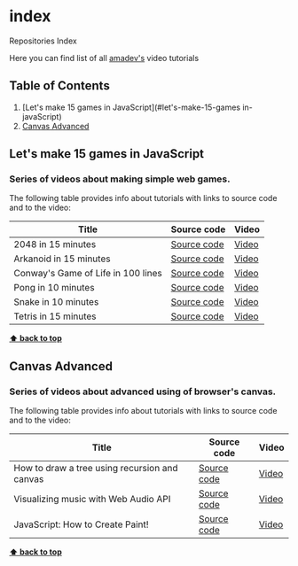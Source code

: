 # index
Repositories Index

Here you can find list of all [amadev's](https://www.youtube.com/channel/UCCJrX72dtaiFq1Dh3tjfE2g/videos) video tutorials

## Table of Contents

1. [Let's make 15 games in JavaScript](#let's-make-15-games in-javaScript)
1. [Canvas Advanced](#canvas-advanced)

## Let's make 15 games in JavaScript

### Series of videos about making simple web games.
The following table provides info about tutorials with links to source code and to the video:

Title|Source code|Video
--|--|--
2048 in 15 minutes|[Source code](https://github.com/amadevBox/2048)|[Video](https://www.youtube.com/watch?v=tveTp3w3Wsg)
Arkanoid in 15 minutes|[Source code](https://github.com/amadevBox/arkanoid)|[Video](https://www.youtube.com/watch?v=n-ClUYPBHng)
Conway's Game of Life in 100 lines|[Source code](https://github.com/amadevBox/game-of-life)|[Video](https://www.youtube.com/watch?v=PCowC5mSuUg)
Pong in 10 minutes|[Source code](https://github.com/amadevBox/pong)|[Video](https://www.youtube.com/watch?v=FvT9dvvfjOk)
Snake in 10 minutes|[Source code](https://github.com/amadevBox/snake)|[Video](https://www.youtube.com/watch?v=dguyPUlglAg)
Tetris in 15 minutes|[Source code](https://github.com/amadevBox/tetris)|[Video](https://www.youtube.com/watch?v=iBNglVi9qww)


**[⬆ back to top](#table-of-contents)**

## Canvas Advanced

### Series of videos about advanced using of browser's canvas.
The following table provides info about tutorials with links to source code and to the video:

Title|Source code|Video
--|--|--
How to draw a tree using recursion and canvas|[Source code](https://github.com/PavlyukVadim/amadev/tree/master/RecursiveTree)|[Video](https://www.youtube.com/watch?v=JjXMXBwL1P0)
 Visualizing music with Web Audio API|[Source code](https://github.com/PavlyukVadim/amadev/tree/master/Visualizing%20music)|[Video](https://www.youtube.com/watch?v=DHxtc4W46Qo)
JavaScript: How to Create Paint!|[Source code]()|[Video](https://youtu.be/53IjwM1OJ1Y)



**[⬆ back to top](#table-of-contents)**
